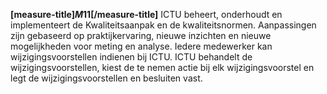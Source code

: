<!-- begin: measure -->
**[measure-title]$M11$[/measure-title]**
ICTU beheert, onderhoudt en implementeert de Kwaliteitsaanpak en de kwaliteitsnormen. Aanpassingen zijn gebaseerd op praktijkervaring, nieuwe inzichten en nieuwe mogelijkheden voor meting en analyse. Iedere medewerker kan wijzigingsvoorstellen indienen bij ICTU. ICTU behandelt de wijzigingsvoorstellen, kiest de te nemen actie bij elk wijzigingsvoorstel en legt de wijzigingsvoorstellen en besluiten vast.
<!-- end: measure -->
